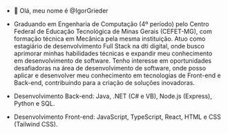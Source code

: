 - 👋 Olá, meu nome é @IgorGrieder

- Graduando em Engenharia de Computação (4º período) pelo Centro Federal de Educação Tecnológica de Minas Gerais (CEFET-MG), com formação técnica em Mecânica pela mesma instituição. Atuo como estagiário de desenvolvimento Full Stack na dti digital, onde busco aprimorar minhas habilidades técnicas e expandir meu conhecimento em desenvolvimento de software. Tenho interesse em oportunidades desafiadoras na área de desenvolvimento de software, onde posso aplicar e desenvolver meu conhecimento em tecnologias de Front-end e Back-end, contribuindo para a criação de soluções inovadoras.

- Desenvolvimento Back-end: Java, .NET (C# e VB), Node.js (Express), Python e SQL.
- Desenvolvimento Front-end: JavaScript, TypeScript, React, HTML e CSS (Tailwind CSS).

<!---
IgorGrieder/IgorGrieder is a ✨ special ✨ repository because its `README.md` (this file) appears on your GitHub profile.
You can click the Preview link to take a look at your changes.
--->
